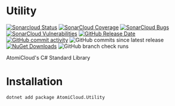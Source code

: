 # Utility

[![Sonarcloud Status](https://sonarcloud.io/api/project_badges/measure?project=AtomiCloud_carboxylic.beryllium&metric=alert_status)](https://sonarcloud.io/dashboard?id=AtomiCloud_carboxylic.beryllium )
[![SonarCloud Coverage](https://sonarcloud.io/api/project_badges/measure?project=AtomiCloud_carboxylic.beryllium&metric=coverage)](https://sonarcloud.io/component_measures/metric/coverage/list?id=AtomiCloud_carboxylic.beryllium)
[![SonarCloud Bugs](https://sonarcloud.io/api/project_badges/measure?project=AtomiCloud_carboxylic.beryllium&metric=bugs)](https://sonarcloud.io/component_measures/metric/reliability_rating/list?id=AtomiCloud_carboxylic.beryllium)
[![SonarCloud Vulnerabilities](https://sonarcloud.io/api/project_badges/measure?project=AtomiCloud_carboxylic.beryllium&metric=vulnerabilities)](https://sonarcloud.io/component_measures/metric/security_rating/list?id=AtomiCloud_carboxylic.beryllium)
[![GitHub Release Date](https://img.shields.io/github/release-date/AtomiCloud/carboxylic.beryllium)](https://github.com/AtomiCloud/carboxylic.beryllium/releases)
[![GitHub commit activity](https://img.shields.io/github/commit-activity/m/AtomiCloud/carboxylic.beryllium)](https://github.com/AtomiCloud/carboxylic.beryllium/commits/main)
![GitHub commits since latest release](https://img.shields.io/github/commits-since/AtomiCloud/carboxylic.beryllium/latest)
[![NuGet Downloads](https://img.shields.io/nuget/dt/AtomiCloud.Utility)](https://www.nuget.org/packages/AtomiCloud.Utility)
![GitHub branch check runs](https://img.shields.io/github/check-runs/AtomiCloud/carboxylic.beryllium/main)

AtomiCloud's C# Standard Library

# Installation

```bash
dotnet add package AtomiCloud.Utility
```
